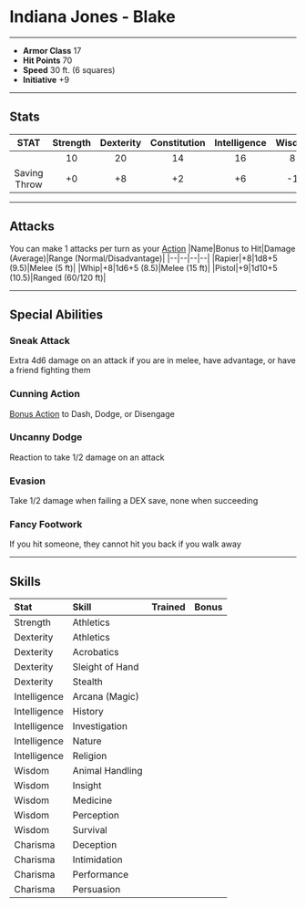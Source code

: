 # Indiana Jones - Blake
___
- **Armor Class** 17
- **Hit Points** 70 
- **Speed** 30 ft. (6 squares)
- **Initiative** +9
___
## Stats
|STAT|Strength|Dexterity|Constitution|Intelligence|Wisdon|Charisma|
|:---:|:---:|:---:|:---:|:---:|:---:|:---:|
||10|20|14|16|8|18|
|Saving Throw|+0|+8|+2|+6|-1|+4|
___
## Attacks
You can make 1 attacks per turn as your [Action](./../BaseRules/Action.md)
|Name|Bonus to Hit|Damage (Average)|Range (Normal/Disadvantage)|
|--|--|--|--|
|Rapier|+8|1d8+5 (9.5)|Melee (5 ft)|
|Whip|+8|1d6+5 (8.5)|Melee (15 ft)|
|Pistol|+9|1d10+5 (10.5)|Ranged (60/120 ft)|
___
## Special Abilities
### Sneak Attack
Extra 4d6 damage on an attack if you are in melee, have advantage, or have a friend fighting them 
### Cunning Action
[Bonus Action](./../BaseRules/BonusAction.md) to Dash, Dodge, or Disengage
### Uncanny Dodge
Reaction to take 1/2 damage on an attack
### Evasion 
Take 1/2 damage when failing a DEX save, none when succeeding 
### Fancy Footwork 
If you hit someone, they cannot hit you back if you walk away 
___
## Skills
|Stat|Skill|Trained|Bonus|
|:--|:--|--|--:|
|Strength|Athletics|||
|Dexterity|Athletics|||
|Dexterity|Acrobatics|||
|Dexterity|Sleight of Hand|||
|Dexterity|Stealth|||
|Intelligence|Arcana (Magic)|||
|Intelligence|History|||
|Intelligence|Investigation|||
|Intelligence|Nature|||
|Intelligence|Religion|||
|Wisdom|Animal Handling|||
|Wisdom|Insight|||
|Wisdom|Medicine|||
|Wisdom|Perception|||
|Wisdom|Survival|||
|Charisma|Deception|||
|Charisma|Intimidation|||
|Charisma|Performance|||
|Charisma|Persuasion|||
